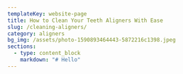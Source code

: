 ```yaml
---
templateKey: website-page
title: How to Clean Your Teeth Aligners With Ease
slug: /cleaning-aligners/
category: aligners
bg_img: /assets/photo-1590893464443-5872216c1398.jpeg
sections:
  - type: content_block
    markdown: "# Hello"
---
```

